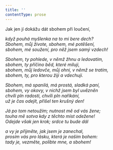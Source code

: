 ```yaml
---
title: ''
contentType: prose
---
```


Jak jen jí dokážu dát sbohem při loučení,

_když pouhá myšlenka na to mi bere dech?  
Sbohem, můj živote, sbohem, mé potěšení,  
sbohem, mé soužení, pro něž jsem samý vzdech!_

_Sbohem, ty pohlede, v němž žhnu a ledovatím,  
sbohem, ty příčino běd, které miluji,  
sbohem, můj ledovče, můj ohni, v němž se tratím,  
sbohem, ty, pro kterou žiji a vdechuji._

_Sbohem, má spanilá, má prostá, sladká paní,  
sbohem, vy okovy, v nichž jsem byl uvězněn  
chvíli pln radosti, chvíli pln naříkání,  
už je čas odejít, přišel ten krušný den!_

_Já po tom netoužím; nutnost mě od vás žene;  
touha mě sotva kdy z těchto míst odežene!  
Odejde však jen krok; srdce tu bude dál_

_a vy je přijměte, jak jsem je zanechal,  
prosím vás pro lásku, která je naším bohem:  
tady je, vezměte, polibte mne, a sbohem!_
